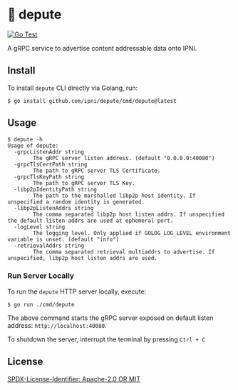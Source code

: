 # :tophat: depute

[![Go Test](https://github.com/ipni/depute/actions/workflows/go-test.yml/badge.svg)](https://github.com/ipni/depute/actions/workflows/go-test.yml)

A gRPC service to advertise content addressable data onto IPNI.

## Install

To install `depute` CLI directly via Golang, run:

```shell
$ go install github.com/ipni/depute/cmd/depute@latest
```

## Usage

```shell
$ depute -h 
Usage of depute:
  -grpcListenAddr string
        The gRPC server listen address. (default "0.0.0.0:40080")
  -grpcTlsCertPath string
        The path to gRPC server TLS Certificate.
  -grpcTlsKeyPath string
        The path to gRPC server TLS Key.
  -libp2pIdentityPath string
        The path to the marshalled libp2p host identity. If unspecified a random identity is generated.
  -libp2pListenAddrs string
        The comma separated libp2p host listen addrs. If unspecified the default listen addrs are used at ephemeral port.
  -logLevel string
        The logging level. Only applied if GOLOG_LOG_LEVEL environment variable is unset. (default "info")
  -retrievalAddrs string
        The comma separated retrieval multiaddrs to advertise. If unspecified, libp2p host listen addrs are used.
```

### Run Server Locally

To run the `depute` HTTP server locally, execute:

```shell
$ go run ./cmd/depute
```

The above command starts the gRPC server exposed on default listen address: `http://localhost:40080`.

To shutdown the server, interrupt the terminal by pressing `Ctrl + C`

## License

[SPDX-License-Identifier: Apache-2.0 OR MIT](LICENSE.md)